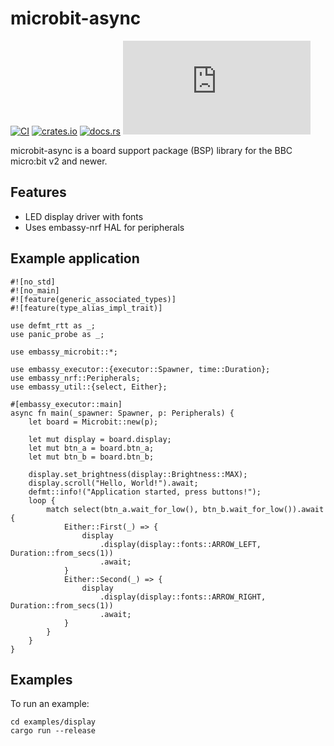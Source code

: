 # microbit-async

[![CI](https://github.com/lulf/microbit-async/actions/workflows/ci.yaml/badge.svg)](https://github.com/lulf/microbit-async/actions/workflows/ci.yaml)
[![crates.io](https://img.shields.io/crates/v/microbit-async.svg)](https://crates.io/crates/microbit-async)
[![docs.rs](https://docs.rs/microbit-async/badge.svg)](https://docs.rs/microbit-async)
[![Matrix](https://img.shields.io/matrix/embasssy-rs:matrix.org)](https://matrix.to/#/#lulf:matrix.org)

microbit-async is a board support package (BSP) library for the BBC micro:bit v2 and newer.

## Features

* LED display driver with fonts
* Uses embassy-nrf HAL for peripherals


## Example application

```
#![no_std]
#![no_main]
#![feature(generic_associated_types)]
#![feature(type_alias_impl_trait)]

use defmt_rtt as _;
use panic_probe as _;

use embassy_microbit::*;

use embassy_executor::{executor::Spawner, time::Duration};
use embassy_nrf::Peripherals;
use embassy_util::{select, Either};

#[embassy_executor::main]
async fn main(_spawner: Spawner, p: Peripherals) {
    let board = Microbit::new(p);

    let mut display = board.display;
    let mut btn_a = board.btn_a;
    let mut btn_b = board.btn_b;

    display.set_brightness(display::Brightness::MAX);
    display.scroll("Hello, World!").await;
    defmt::info!("Application started, press buttons!");
    loop {
        match select(btn_a.wait_for_low(), btn_b.wait_for_low()).await {
            Either::First(_) => {
                display
                    .display(display::fonts::ARROW_LEFT, Duration::from_secs(1))
                    .await;
            }
            Either::Second(_) => {
                display
                    .display(display::fonts::ARROW_RIGHT, Duration::from_secs(1))
                    .await;
            }
        }
    }
}
```

## Examples

To run an example:

```
cd examples/display
cargo run --release
```
